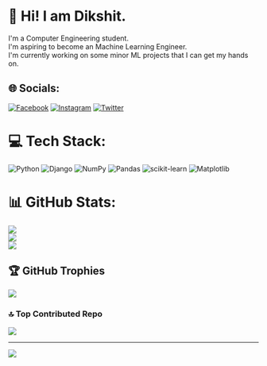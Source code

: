 # 💫 Hi! I am Dikshit.
I'm a Computer Engineering student.<br>I'm aspiring to become an Machine Learning Engineer.<br>I'm currently working on some minor ML projects that I can get my hands on.


## 🌐 Socials:
[![Facebook](https://img.shields.io/badge/Facebook-%231877F2.svg?logo=Facebook&logoColor=white)](https://facebook.com/dikshitgautam120) [![Instagram](https://img.shields.io/badge/Instagram-%23E4405F.svg?logo=Instagram&logoColor=white)](https://instagram.com/gautam.dikshit) [![Twitter](https://img.shields.io/badge/Twitter-%231DA1F2.svg?logo=Twitter&logoColor=white)](https://twitter.com/Dikshit11626754) 

# 💻 Tech Stack:
![Python](https://img.shields.io/badge/python-3670A0?style=for-the-badge&logo=python&logoColor=ffdd54) ![Django](https://img.shields.io/badge/django-%23092E20.svg?style=for-the-badge&logo=django&logoColor=white) ![NumPy](https://img.shields.io/badge/numpy-%23013243.svg?style=for-the-badge&logo=numpy&logoColor=white) ![Pandas](https://img.shields.io/badge/pandas-%23150458.svg?style=for-the-badge&logo=pandas&logoColor=white) ![scikit-learn](https://img.shields.io/badge/scikit--learn-%23F7931E.svg?style=for-the-badge&logo=scikit-learn&logoColor=white) ![Matplotlib](https://img.shields.io/badge/Matplotlib-%23ffffff.svg?style=for-the-badge&logo=Matplotlib&logoColor=black)
# 📊 GitHub Stats:
![](https://github-readme-stats.vercel.app/api?username=gautamdikshit&theme=dark&hide_border=true&include_all_commits=true&count_private=true)<br/>
![](https://github-readme-streak-stats.herokuapp.com/?user=gautamdikshit&theme=dark&hide_border=true)<br/>
![](https://github-readme-stats.vercel.app/api/top-langs/?username=gautamdikshit&theme=dark&hide_border=true&include_all_commits=true&count_private=true&layout=compact)

## 🏆 GitHub Trophies
![](https://github-profile-trophy.vercel.app/?username=gautamdikshit&theme=radical&no-frame=true&no-bg=true&margin-w=4)

### 🔝 Top Contributed Repo
![](https://github-contributor-stats.vercel.app/api?username=gautamdikshit&limit=5&theme=dark&combine_all_yearly_contributions=true)

---
[![](https://visitcount.itsvg.in/api?id=gautamdikshit&icon=0&color=3)](https://visitcount.itsvg.in)

<!-- Proudly created with GPRM ( https://gprm.itsvg.in ) -->
